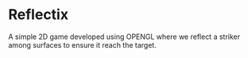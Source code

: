# Reflectix
A simple 2D game developed using OPENGL where we reflect a striker among surfaces to ensure it reach the target.
